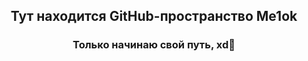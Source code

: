 <header>
  <div id = "header">
    <h2>Тут находится GitHub-пространство Me1ok</h2>
    <h3>Только начинаю свой путь, xd🤔</h3>
    </div>
</header>

  
<!--
**0xMe1ok/0xMe1ok** is a ✨ _special_ ✨ repository because its `README.md` (this file) appears on your GitHub profile.

Here are some ideas to get you started:

- 🔭 I’m currently working on ...
- 🌱 I’m currently learning ...
- 👯 I’m looking to collaborate on ...
- 🤔 I’m looking for help with ...
- 💬 Ask me about ...
- 📫 How to reach me: ...
- 😄 Pronouns: ...
- ⚡ Fun fact: ...
-->
